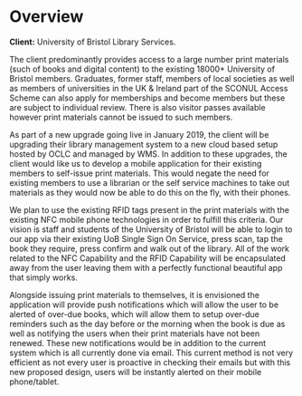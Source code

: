 # Overview

**Client:** University of Bristol Library Services.

The client predominantly provides access to a large number print materials (such of books and digital content) to the existing 18000+ University of Bristol members. Graduates, former staff, members of local societies as well as members of universities in the UK & Ireland part of the SCONUL Access Scheme can also apply for memberships and become members but these are subject to individual review. There is also visitor passes available however print materials cannot be issued to such members.

As part of a new upgrade going live in January 2019, the client will be upgrading their library management system to a new cloud based setup hosted by OCLC and managed by WMS. In addition to these upgrades, the client would like us to develop a mobile application for their existing members to self-issue print materials. This would negate the need for existing members to use a librarian or the self service machines to take out materials as they would now be able to do this on the fly, with their phones.

We plan to use the existing RFID tags present in the print materials with the existing NFC mobile phone technologies in order to fulfill this criteria. Our vision is staff and students of the University of Bristol will be able to login to our app via their existing UoB Single Sign On Service, press scan, tap the book they require, press confirm and walk out of the library. All of the work related to the NFC Capability and the RFID Capability will be encapsulated away from the user leaving them with a perfectly functional beautiful app that simply works.

Alongside issuing print materials to themselves, it is envisioned the application will provide push notifications which will allow the user to be alerted of over-due books, which will allow them to setup over-due reminders such as the day before or the morning when the book is due as well as notifying the users when their print materials have not been renewed. These new  notifications would be in addition to the current system which is all currently done via email. This current method is not very efficient as not every user is proactive in checking their emails but with this new proposed design, users will be instantly alerted on their mobile phone/tablet.
